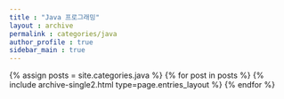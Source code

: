 ```yaml
---
title : "Java 프로그래밍"
layout : archive
permalink : categories/java
author_profile : true
sidebar_main : true
---
```


{% assign posts = site.categories.java %}
{% for post in posts %} {% include archive-single2.html type=page.entries_layout %} {% endfor %}